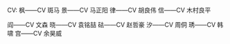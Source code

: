 CV: 
枫——CV 斑马
景——CV 马正阳
律——CV 胡良伟
信——CV 木村良平

阎——CV 文森
晓——CV 袁铭喆
砝——CV 赵哲豪
汐——CV 周侗
琇——CV 韩啸
宫——CV 余昊威
